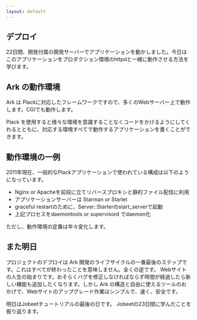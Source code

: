 ```yaml
---
layout: default
---
```


デプロイ
-------

22日間、開発付属の開発サーバーでアプリケーションを動かしました。今日はこのアプリケーションをプロダクション環境のhttpdと一緒に動作させる方法を学びます。


Ark の動作環境
-------------

Ark は Plackに対応したフレームワークですので、多くのWebサーバー上で動作します。CGIでも動作します。

Plack を使用すると様々な環境を意識することなくコードをかけるようにしてくれるとともに、対応する環境すべてで動作するアプリケーションを書くことができます。

動作環境の一例
-------------

2011年現在、一般的なPlackアプリケーションで使われている構成は以下のようになっています。

- Nginx or Apacheを前段に立てリバースプロキシと静的ファイル配信に利用
- アプリケーションサーバーは Starman or Starlet
- graceful restartのために、Server::Starterのstart_serverで起動
- 上記プロセスをdaemontools or supervisord でdaemon化

ただし、動作環境の定番は年々変化します。


また明日
-------

プロジェクトのデプロイは Ark 開発のライフサイクルの一番最後のステップです。これはすべてが終わったことを意味しません。全くの逆です。 Webサイトの人生の始まりです。おそらくバグを修正しなければならず時間が経過したら新しい機能も追加したくなります。しかし Ark の構造と自由に使えるツールのおかげで、Webサイトのアップグレード作業はシンプルで、速く、安全です。

明日はJobeetチュートリアルの最後の日です。 Jobeetの23日間に学んだことを振り返ります。
